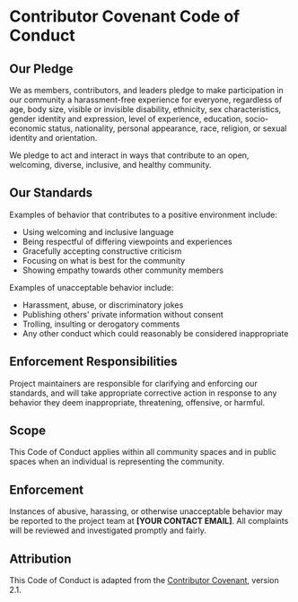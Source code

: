 # Contributor Covenant Code of Conduct

## Our Pledge
We as members, contributors, and leaders pledge to make participation in our
community a harassment-free experience for everyone, regardless of age, body
size, visible or invisible disability, ethnicity, sex characteristics, gender
identity and expression, level of experience, education, socio-economic status,
nationality, personal appearance, race, religion, or sexual identity and
orientation.

We pledge to act and interact in ways that contribute to an open, welcoming,
diverse, inclusive, and healthy community.

## Our Standards
Examples of behavior that contributes to a positive environment include:
- Using welcoming and inclusive language
- Being respectful of differing viewpoints and experiences
- Gracefully accepting constructive criticism
- Focusing on what is best for the community
- Showing empathy towards other community members

Examples of unacceptable behavior include:
- Harassment, abuse, or discriminatory jokes
- Publishing others' private information without consent
- Trolling, insulting or derogatory comments
- Any other conduct which could reasonably be considered inappropriate

## Enforcement Responsibilities
Project maintainers are responsible for clarifying and enforcing our standards,
and will take appropriate corrective action in response to any behavior they deem
inappropriate, threatening, offensive, or harmful.

## Scope
This Code of Conduct applies within all community spaces and in public spaces
when an individual is representing the community.

## Enforcement
Instances of abusive, harassing, or otherwise unacceptable behavior may be
reported to the project team at **[YOUR CONTACT EMAIL]**.
All complaints will be reviewed and investigated promptly and fairly.

## Attribution
This Code of Conduct is adapted from the [Contributor Covenant](https://www.contributor-covenant.org),
version 2.1.
